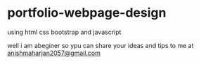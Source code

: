 # portfolio-webpage-design
using html css bootstrap and javascript

well i am abeginer so ypu can share your ideas and tips to me
at anishmaharjan2057@gmail.com
